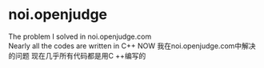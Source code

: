 # noi.openjudge
The problem I solved in noi.openjudge.com  
Nearly all the codes are written in C++ NOW
我在noi.openjudge.com中解决的问题
现在几乎所有代码都是用C ++编写的
